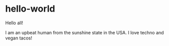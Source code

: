# hello-world
Hello all!

I am an upbeat human from the sunshine state in the USA. I love techno and vegan tacos!

